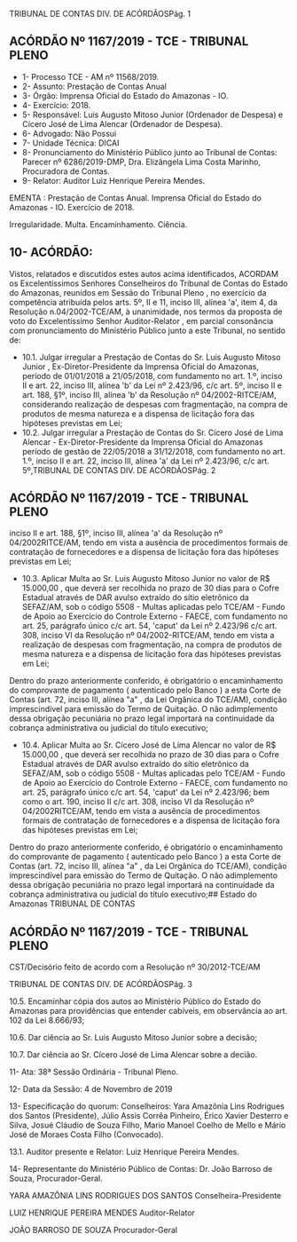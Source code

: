 TRIBUNAL DE CONTAS DIV. DE ACÓRDÃOSPág. 1

## ACÓRDÃO Nº 1167/2019 - TCE - TRIBUNAL PLENO

- 1- Processo TCE - AM nº 11568/2019.
- 2- Assunto: Prestação de Contas Anual
- 3- Órgão: Imprensa Oficial do Estado do Amazonas - IO.
- 4- Exercício: 2018.
- 5- Responsável: Luis Augusto Mitoso Junior (Ordenador de Despesa) e Cícero José de Lima Alencar (Ordenador de Despesa).
- 6- Advogado: Não Possui
- 7- Unidade Técnica: DICAI
- 8- Pronunciamento  do  Ministério  Público  junto  ao  Tribunal  de  Contas: Parecer  nº 6286/2019-DMP, Dra. Elizângela Lima Costa Marinho, Procuradora de Contas.
- 9- Relator: Auditor Luiz Henrique Pereira Mendes.

EMENTA : Prestação  de  Contas  Anual.  Imprensa Oficial  do  Estado  do  Amazonas  -  IO.  Exercício  de 2018.

Irregularidade. Multa. Encaminhamento. Ciência.

## 10-  ACÓRDÃO:

Vistos, relatados e discutidos estes autos acima identificados, ACORDAM os Excelentíssimos Senhores Conselheiros do Tribunal de Contas do Estado do Amazonas, reunidos em Sessão do Tribunal Pleno , no exercício da competência atribuída pelos arts. 5º, II e 11, inciso III, alínea 'a', item 4, da Resolução n.04/2002-TCE/AM, à unanimidade, nos  termos  da  proposta  de  voto  do  Excelentíssimo  Senhor  Auditor-Relator ,  em  parcial consonância com pronunciamento do Ministério Público junto a este Tribunal, no sentido de:

- 10.1. Julgar irregular a  Prestação de Contas do Sr. Luis Augusto Mitoso Junior , Ex-Diretor-Presidente da Imprensa Oficial do Amazonas, período de 01/01/2018 a 21/05/2018, com fundamento no art. 1.º, inciso II e art. 22, inciso III, alínea 'b' da Lei nº 2.423/96, c/c art. 5º, inciso II e art. 188, §1º, inciso III, alínea 'b' da Resolução nº 04/2002-RITCE/AM, considerando realização de despesas com fragmentação, na compra de produtos  de  mesma  natureza  e  a  dispensa  de  licitação  fora  das hipóteses previstas em Lei;
- 10.2. Julgar irregular a Prestação de Contas do Sr. Cícero José de Lima Alencar -  Ex-Diretor-Presidente  da  Imprensa  Oficial  do  Amazonas  período de gestão de 22/05/2018 a 31/12/2018, com fundamento no art. 1.º, inciso II e art. 22, inciso III, alínea 'a' da Lei nº 2.423/96, c/c art. 5º,TRIBUNAL DE CONTAS DIV. DE ACÓRDÃOSPág. 2

## ACÓRDÃO Nº 1167/2019 - TCE - TRIBUNAL PLENO

inciso II e art. 188, §1º, inciso III, alínea 'a' da Resolução nº 04/2002RITCE/AM,  tendo  em  vista  a  ausência  de  procedimentos  formais  de contratação de fornecedores e a dispensa de licitação fora das hipóteses previstas em Lei;

- 10.3. Aplicar  Multa ao Sr.  Luis  Augusto  Mitoso  Junior no  valor  de R$ 15.000,00 , que deverá ser recolhida no prazo de 30 dias para o Cofre Estadual  através de  DAR  avulso  extraído  do  sítio eletrônico da SEFAZ/AM, sob o código 5508 - Multas aplicadas pelo TCE/AM - Fundo de Apoio ao Exercício do Controle Externo - FAECE, com fundamento no art. 25, parágrafo único c/c art. 54, 'caput' da Lei nº 2.423/96 c/c art. 308,  inciso  VI  da  Resolução  nº  04/2002-RITCE/AM,  tendo  em  vista a realização de despesas com fragmentação, na compra de produtos de mesma natureza e a dispensa de licitação fora das hipóteses previstas em Lei;

Dentro do prazo anteriormente conferido, é obrigatório o encaminhamento  do  comprovante  de  pagamento  ( autenticado  pelo Banco )  a  esta  Corte  de  Contas  (art.  72,  inciso  III,  alínea  "a"  ,  da  Lei Orgânica do TCE/AM), condição imprescindível para emissão do Termo de Quitação. O não adimplemento dessa obrigação pecuniária no prazo legal importará na continuidade da cobrança administrativa ou judicial do título executivo;

- 10.4. Aplicar  Multa ao Sr.  Cícero  José  de  Lima  Alencar no  valor  de R$ 15.000,00 , que deverá ser recolhida no prazo de 30 dias para o Cofre Estadual  através de  DAR  avulso  extraído  do  sítio eletrônico da SEFAZ/AM, sob o código 5508 - Multas aplicadas pelo TCE/AM - Fundo de Apoio ao Exercício do Controle Externo - FAECE, com fundamento no art. 25, parágrafo único c/c art. 54, 'caput' da Lei nº 2.423/96; bem como o art. 190, inciso II c/c art. 308, inciso VI da Resolução nº 04/2002RITCE/AM,  tendo  em  vista  a  ausência  de  procedimentos  formais  de contratação de fornecedores e a dispensa de licitação fora das hipóteses previstas em Lei;

Dentro do prazo anteriormente conferido, é obrigatório o encaminhamento  do  comprovante  de  pagamento  ( autenticado  pelo Banco )  a  esta  Corte  de  Contas  (art.  72,  inciso  III,  alínea  "a"  ,  da  Lei Orgânica do TCE/AM), condição imprescindível para emissão do Termo de Quitação. O não adimplemento dessa obrigação pecuniária no prazo legal importará na continuidade da cobrança administrativa ou judicial do título executivo;## Estado do Amazonas TRIBUNAL DE CONTAS

## ACÓRDÃO Nº 1167/2019 - TCE - TRIBUNAL PLENO

CST/Decisório feito de acordo com a Resolução nº 30/2012-TCE/AM

TRIBUNAL DE CONTAS DIV. DE ACÓRDÃOSPág. 3

10.5. Encaminhar cópia  dos  autos  ao Ministério  Público  do  Estado  do Amazonas para providências que entender cabíveis, em observância ao art. 102 da Lei 8.666/93;

10.6. Dar ciência ao Sr. Luis Augusto Mitoso Junior sobre a decisão;

10.7. Dar ciência ao Sr. Cícero José de Lima Alencar sobre a decião.

11-  Ata: 38ª Sessão Ordinária - Tribunal Pleno.

12-  Data da Sessão: 4 de Novembro de 2019

13-  Especificação do quorum: Conselheiros: Yara Amazônia Lins Rodrigues dos Santos (Presidente), Júlio Assis Corrêa Pinheiro, Érico Xavier Desterro e Silva, Josué Cláudio de Souza Filho, Mario Manoel Coelho de Mello e Mário José de Moraes Costa Filho (Convocado).

13.1. Auditor presente e Relator: Luiz Henrique Pereira Mendes.

14-  Representante  do  Ministério  Público  de  Contas: Dr. João  Barroso  de  Souza, Procurador-Geral.

YARA AMAZÔNIA LINS RODRIGUES DOS SANTOS Conselheira-Presidente

LUIZ HENRIQUE PEREIRA MENDES Auditor-Relator

JOÃO BARROSO DE SOUZA Procurador-Geral